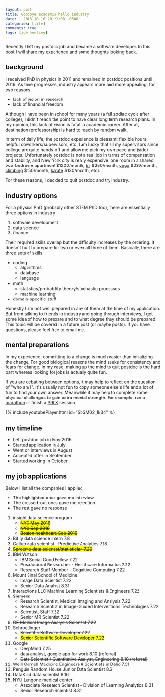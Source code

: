 ```yaml
---
layout: post
title: Goodbye academia hello industry
date:   2016-10-16 20:21:08 -0500
categories: [life]
comments: true
tags: [job hunting]
---
```


Recently I left my postdoc job and became a software developer.
In this post I will share my experience and some thoughts looking back.

## background

I received PhD in physics in 2011 and remained in postdoc positions until 2016.
As time progresses, industry appears more and more appealing, for two reasons

* lack of vision in research
* lack of financial freedom

Although I have been in school for many years (a full zodiac cycle after college),
I didn't reach the point to have clear long term research plans.
In my opinion, this lack of vision is fatal to academic career.
After all, destination (professorship) is hard to reach by random walk.

In term of daily life, the postdoc experience is pleasant:
flexible hours, helpful coworkers/supervisors, etc. I am lucky that
all my supervisors since college are quite hands-off and allow me pick my own
pace and (side) projects.
Unfortunately postdoc is not a real job in terms of compensation and stability,
and New York city is really expensive (one room in a shared two-bedroom apartment $1200/month, [bjj][bjj] $250/month, [yoga][yoga] $239/month, [climbing][climb] $150/month, [karate][karate] $130/month, etc).

For these reasons, I decided to quit postdoc and try industry.

## industry options

For a physics PhD (probably other STEM PhD too),
there are essentially three options in industry

1. software development
2. data science
1. finance

Their required skills overlap but the difficulty increases by the ordering.
It doesn't hurt to prepare for two or even all three of them.
Basically, there are three sets of skills

* coding
    * algorithms
    * database
    * language
* math
    * statistics/probability theory/stochastic processes
    * machine learning
* domain-specific stuff

Honestly I am not well prepared in any of them at the time of my application.
But from talking to friends in industry and going through interviews,
I got some idea of how to prepare and to what degree they should be prepared.
This topic will be covered in a future post (or maybe posts).
If you have questions, please feel free to email me.

## mental preparations

In my experience, committing to a change is much easier than initializing the change.
For good biological reasons the mind seeks for consistency and fears for change.
In my case, making up the mind to quit postdoc is the hard part whereas looking 
for jobs is actually quite fun.

If you are debating between options, it may help to reflect on the question of
"who am I". It's usually not fun to copy someone else's life and a lot of fun
to find your own answer.
Meanwhile it may help to complete some physical challenges to gain extra mental
strength. For example, run a [marathon](https://en.wikipedia.org/wiki/Marathon)
or finish a [P90X](https://en.wikipedia.org/wiki/P90X) session.

{% include youtubePlayer.html id="SbSM02_1k34" %}

## my timeline

* Left postdoc job in May 2016
* Started application in July
* Went on interviews in August
* Accepted offer in September
* Started working in October

## my job applications

Below I list all the companies I applied.

* The highlighted ones gave me interview
* The crossed-out ones gave me rejection
* The rest gave no response

1. insight data science program
    * ~~<mark>NYC May 2016</mark>~~
    * ~~<mark>NYC Sep 2016</mark>~~
    * ~~<mark>Boston healthcare Sep 2016</mark>~~
2. Bit.ly data science intern  7.8
5. ~~Gallup data scientist - Predictive Analytics 7.18~~
6. ~~<mark>Spreemo data scientist/statistician 7.20</mark>~~
7. IBM Watson
    * IBM Social Good Fellow 7.22
    * Postdoctoral Researcher - Healthcare Informatics 7.22
    * Research Staff Member - Cognitive Computing 7.22
11. Mount Sinai School of Medicine:
    * Image Data Scientist 7.22
    * Senior Data Analyst 8.31
12. Interactions LLC Machine Learning Scientists & Engineers 7.22
10. Siemens 
    * Research Scientist, Medical Imaging and Analysis 7.22
    * Research Scientist in Image-Guided Interventions Technologies 7.22
    * Scientist, Staff 7.22
    * Senior MR Scientist 7.22
18. ~~GE Medical Image Analysis Scientist 7.22~~
13. Schroedinger
    * ~~Scientific Software Developer 7.22~~
    * <mark>Senior Scientific Software Developer 7.22</mark>
1. Google 
    * DeepMind 7.25
    * ~~data analyst, google app for work 8.10 (referral)~~
    * ~~Data Scientist / Quantitative Analyst, Engineering 8.10 (referral)~~
1. Weill Cornell Medicine Engineers & Scientists in Dalio 7.31
2. Penguin Random House Junior Data Scientist 8.6
1. DataKind data scientist 8.16
1. NYU Langone medical center
    * Associate Research Scientist – Division of Learning Analytics 8.31
    * Senior Research Scientist 8.31

[karate]: http://www.jkany.org
[yoga]: http://www.dharmayogacenter.com/
[bjj]: http://www.alliancebjjnyc.com
[climb]: http://lic.thecliffsclimbing.com
